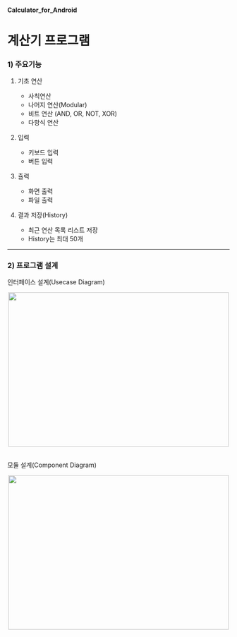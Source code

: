 #### Calculator_for_Android

# 계산기 프로그램

### 1) 주요기능
1. 기초 연산
    - 사칙연산
    - 나머지 연산(Modular)
    - 비트 연산 (AND, OR, NOT, XOR)
    - 다항식 연산

2. 입력
    - 키보드 입력
    - 버튼 입력
 
3. 츌력
    - 화면 출력
    - 파일 출력

4. 결과 저장(History)
    - 최근 연산 목록 리스트 저장
    - History는 최대 50개
    
---------------
### 2) 프로그램 설계
인터페이스 설계(Usecase Diagram)

<center><img src="https://user-images.githubusercontent.com/42319300/122360257-39b06080-cf91-11eb-9c1c-bbcf8a819eca.png" width="500" height="350" ></center>
</br>

모듈 설계(Component Diagram)

<center><img src="https://user-images.githubusercontent.com/42319300/122360647-82681980-cf91-11eb-8703-38f3efb490f4.png" width="500" height="350" ></center>
</br>
